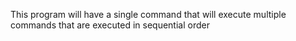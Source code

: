 This program will have a single command that will execute multiple commands that are executed in sequential order

